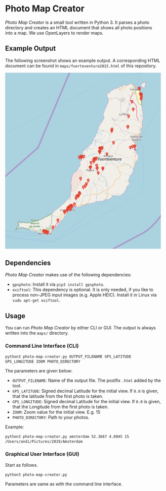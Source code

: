 # Photo Map Creator

_Photo Map Creator_ is a small tool written in Python 3. It parses a photo directory and creates an HTML document that shows all photo positions into a map. We use OpenLayers to render maps.

## Example Output

The following screenshot shows an example output.
A corresponding HTML document can be found in `maps/fuerteventura2015.html` of this repository.

![alt text](screenshots/fuerteventura2015.png)

## Dependencies

_Photo Map Creator_ makes use of the following dependencies:

* `gpsphoto`: Install it via `pip3 install gpsphoto`.
* `exiftool`: This dependency is optional. It is only needed, if you like to process non-JPEG input images (e.g. Apple HEIC). Install it in Linux via `sudo apt-get exiftool`.

## Usage

You can run _Photo Map Creator_ by either CLI or GUI. The output is always written into the `maps/` directory.

### Command Line Interface (CLI)

```
python3 photo-map-creator.py OUTPUT_FILENAME GPS_LATITUDE GPS_LONGITUDE ZOOM PHOTO_DIRECTORY
```

The parameters are given below:

* `OUTPUT_FILENAME`: Name of the output file. The postfix `.html` added by the tool.
* `GPS_LATITUDE`: Signed decimal Latitude for the initial view. If `0.0` is given, that the latitude from the first photo is taken.
* `GPS_LONGITUDE`: Signed decimal Latitude for the initial view. If `0.0` is given, that the Longitude from the first photo is taken.
* `ZOOM`: Zoom value for the initial view. E.g. 15
* `PHOTO_DIRECTORY`: Path to your photos.

Example:

```
python3 photo-map-creator.py amsterdam 52.3667 4.8945 15 /Users/andi/Pictures/2019/Amsterdam
```

### Graphical User Interface (GUI)

Start as follows.

```
python3 photo-map-creator.py
```

Parameters are same as with the command line interface.
